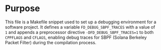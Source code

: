 # Purpose
This file is a Makefile snippet used to set up a debugging environment for a software project. It defines a variable `FD_DEBUG_SBPF_TRACES` with a value of `1` and appends a preprocessor directive `-DFD_DEBUG_SBPF_TRACES=1` to both `CPPFLAGS` and `CFLAGS`, enabling debug traces for SBPF (Solana Berkeley Packet Filter) during the compilation process.
